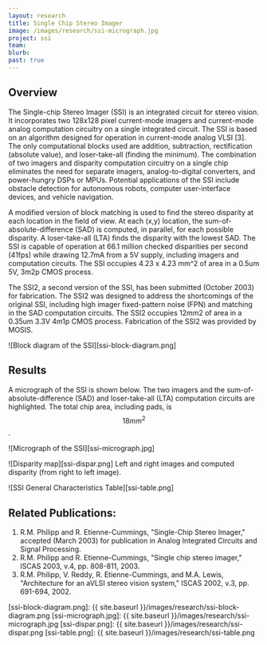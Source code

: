 ```yaml
---
layout: research
title: Single Chip Stereo Imager
image: /images/research/ssi-micrograph.jpg
project: ssi
team:
blurb:
past: true
---
```


## Overview

The Single-chip Stereo Imager (SSI) is an integrated circuit for stereo vision. It incorporates two 128x128 pixel current-mode imagers and current-mode analog computation circuitry on a single integrated circuit. The SSI is based on an algorithm designed for operation in current-mode analog VLSI [3]. The only computational blocks used are addition, subtraction, rectification (absolute value), and loser-take-all (finding the minimum).  The combination of two imagers and disparity computation circuitry on a single chip eliminates the need for separate imagers, analog-to-digital converters, and power-hungry DSPs or MPUs. Potential applications of the SSI include obstacle detection for autonomous robots, computer user-interface devices, and vehicle navigation.

A modified version of block matching is used to find the stereo disparity at each location in the field of view. At each (x,y) location, the sum-of-absolute-difference (SAD) is computed, in parallel, for each possible disparity. A loser-take-all (LTA) finds the disparity with the lowest SAD. The SSI is capable of operation at 66.1 million checked disparities per second (41fps) while drawing 12.7mA from a 5V supply, including imagers and computation circuits. The SSI occupies 4.23 x 4.23 mm^2 of area in a 0.5um 5V, 3m2p CMOS process.

The SSI2, a second version of the SSI, has been submitted (October 2003) for fabrication. The SSI2 was designed to address the shortcomings of the original SSI, including high imager fixed-pattern noise (FPN) and matching in the SAD computation circuits. The SSI2 occupies 12mm2 of area in a 0.35um 3.3V 4m1p CMOS process. Fabrication of the SSI2 was provided by MOSIS.

![Block diagram of the SSI][ssi-block-diagram.png]

## Results

A micrograph of the SSI is shown below. The two imagers and the sum-of-absolute-difference (SAD) and loser-take-all (LTA) computation circuits are highlighted. The total chip area, including pads, is $$18 mm^2$$.


![Micrograph of the SSI][ssi-micrograph.jpg]

![Disparity map][ssi-dispar.png]
Left and right images and computed disparity (from right to left image).

![SSI General Characteristics Table][ssi-table.png]

## Related Publications:

1.  R.M. Philipp and R. Etienne-Cummings, "Single-Chip Stereo Imager," accepted (March 2003) for publication in Analog Integrated Circuits and Signal Processing.
2.  R.M. Philipp and R. Etienne-Cummings, "Single chip stereo imager," ISCAS 2003, v.4, pp. 808-811, 2003.
3.  R.M. Philipp, V. Reddy, R. Etienne-Cummings, and M.A. Lewis, "Architecture for an aVLSI stereo vision system," ISCAS 2002, v.3, pp. 691-694, 2002.

[ssi-block-diagram.png]: {{ site.baseurl }}/images/research/ssi-block-diagram.png
[ssi-micrograph.jpg]: {{ site.baseurl }}/images/research/ssi-micrograph.jpg
[ssi-dispar.png]: {{ site.baseurl }}/images/research/ssi-dispar.png
[ssi-table.png]: {{ site.baseurl }}/images/research/ssi-table.png
